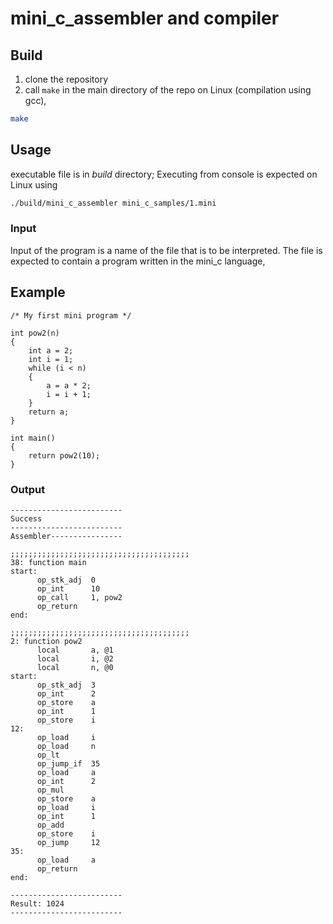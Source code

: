 # mini_c_assembler and compiler

## Build

1. clone the repository
2. call `make` in the main directory of the repo on Linux (compilation using gcc), 

```sh
make
```


## Usage

executable file is in *build* directory;
Executing from console is expected on Linux using 
```sh
./build/mini_c_assembler mini_c_samples/1.mini 
```

### Input

Input of the program is a name of the file that is to be interpreted. The file is expected to contain a program written in the mini_c language, 

## Example


```
/* My first mini program */

int pow2(n)
{
    int a = 2;
    int i = 1;
    while (i < n)
    {
        a = a * 2;
        i = i + 1;
    }
    return a;
}

int main()
{
    return pow2(10);
}
```

### Output

```
-------------------------
Success
-------------------------
Assembler----------------

;;;;;;;;;;;;;;;;;;;;;;;;;;;;;;;;;;;;;;;;
38: function main
start:
      op_stk_adj  0
      op_int      10
      op_call     1, pow2
      op_return
end:

;;;;;;;;;;;;;;;;;;;;;;;;;;;;;;;;;;;;;;;;
2: function pow2
      local       a, @1
      local       i, @2
      local       n, @0
start:
      op_stk_adj  3
      op_int      2
      op_store    a
      op_int      1
      op_store    i
12:
      op_load     i
      op_load     n
      op_lt
      op_jump_if  35
      op_load     a
      op_int      2
      op_mul
      op_store    a
      op_load     i
      op_int      1
      op_add
      op_store    i
      op_jump     12
35:
      op_load     a
      op_return
end:

-------------------------
Result: 1024
-------------------------
```
